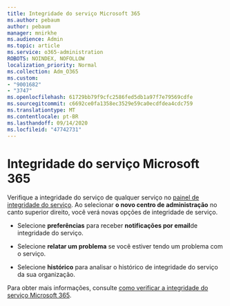 ```yaml
---
title: Integridade do serviço Microsoft 365
ms.author: pebaum
author: pebaum
manager: mnirkhe
ms.audience: Admin
ms.topic: article
ms.service: o365-administration
ROBOTS: NOINDEX, NOFOLLOW
localization_priority: Normal
ms.collection: Adm_O365
ms.custom:
- "9001682"
- "3747"
ms.openlocfilehash: 61729bb79f9cfc2586fed5db1a97f7e79569cdfe
ms.sourcegitcommit: c6692ce0fa1358ec3529e59ca0ecdfdea4cdc759
ms.translationtype: MT
ms.contentlocale: pt-BR
ms.lasthandoff: 09/14/2020
ms.locfileid: "47742731"
---
```

# <a name="microsoft-365-service-health"></a>Integridade do serviço Microsoft 365


Verifique a integridade do serviço de qualquer serviço no [painel de integridade do serviço](https://admin.microsoft.com/Adminportal/Home?source=applauncher#/servicehealth). Ao selecionar **o novo centro de administração** no canto superior direito, você verá novas opções de integridade de serviço.

- Selecione **preferências** para receber **notificações por email**de integridade do serviço.

- Selecione **relatar um problema** se você estiver tendo um problema com o serviço.

- Selecione **histórico** para analisar o histórico de integridade do serviço da sua organização. 

Para obter mais informações, consulte [como verificar a integridade do serviço Microsoft 365](https://docs.microsoft.com/office365/enterprise/view-service-health). 